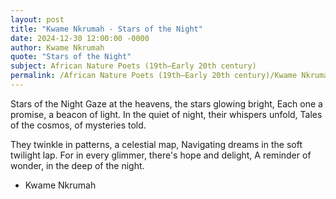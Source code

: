 ```yaml
---
layout: post
title: "Kwame Nkrumah - Stars of the Night"
date: 2024-12-30 12:00:00 -0000
author: Kwame Nkrumah
quote: "Stars of the Night"
subject: African Nature Poets (19th–Early 20th century)
permalink: /African Nature Poets (19th–Early 20th century)/Kwame Nkrumah/Kwame Nkrumah - Stars of the Night
---
```


Stars of the Night
Gaze at the heavens, the stars glowing bright,
Each one a promise, a beacon of light.
In the quiet of night, their whispers unfold,
Tales of the cosmos, of mysteries told.

They twinkle in patterns, a celestial map,
Navigating dreams in the soft twilight lap.
For in every glimmer, there's hope and delight,
A reminder of wonder, in the deep of the night.

- Kwame Nkrumah
